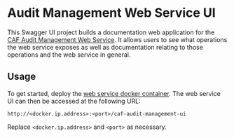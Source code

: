 # Audit Management Web Service UI

This Swagger UI project builds a documentation web application for the [CAF Audit Management Web Service](https://github.hpe.com/caf/caf-audit-management-service). It allows users to see what operations the web service exposes as well as documentation relating to those operations and the web service in general.

## Usage

To get started, deploy the [web service docker container](https://github.hpe.com/caf/caf-audit-management-service-container). The web service UI can then be accessed at the following URL:

	http://<docker.ip.address>:<port>/caf-audit-management-ui

Replace `<docker.ip.address>` and `<port>` as necessary.
